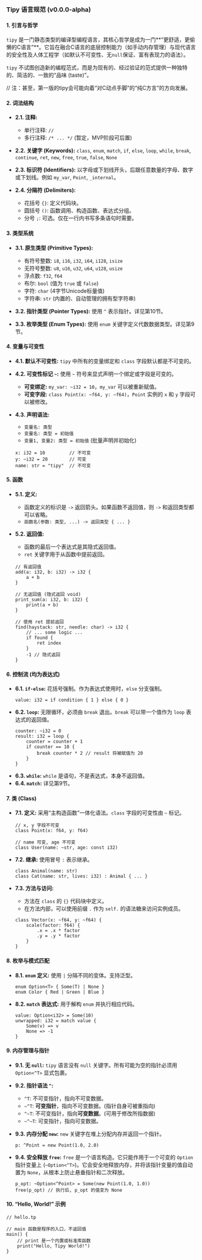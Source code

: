 ### Tipy 语言规范 (v0.0.0-alpha)

#### 1\. 引言与哲学

`tipy` 是一门静态类型的编译型编程语言，其核心哲学是成为一门\*\*“更舒适，更偷懒的C语言”\*\*。它旨在融合C语言的底层控制能力（如手动内存管理）与现代语言的安全性及人体工程学（如默认不可变性、无`null`保证、富有表现力的语法）。

`tipy` 不试图创造新的编程范式，而是为现有的、经过验证的范式提供一种独特的、简洁的、一致的“品味 (taste)”。

// 注：甚至，第一版的tipy会可能向着“对C动点手脚”的“纯C方言”的方向发展。

#### 2\. 词法结构

  * **2.1. 注释:**

      * 单行注释: `//`
      * 多行注释: `/* ... */` (暂定，MVP阶段可后置)

  * **2.2. 关键字 (Keywords):**
    `class`, `enum`, `match`, `if`, `else`, `loop`, `while`, `break`, `continue`, `ret`, `new`, `free`, `true`, `false`, `None`

  * **2.3. 标识符 (Identifiers):**
    以字母或下划线开头，后跟任意数量的字母、数字或下划线。例如 `my_var`, `Point`, `_internal`。

  * **2.4. 分隔符 (Delimiters):**

      * 花括号 `{}`: 定义代码块。
      * 圆括号 `()`: 函数调用、构造函数、表达式分组。
      * 分号 `;`: 可选。仅在一行内书写多条语句时需要。

#### 3\. 类型系统

  * **3.1. 原生类型 (Primitive Types):**

      * 有符号整数: `i8`, `i16`, `i32`, `i64`, `i128`, `isize`
      * 无符号整数: `u8`, `u16`, `u32`, `u64`, `u128`, `usize`
      * 浮点数: `f32`, `f64`
      * 布尔: `bool` (值为 `true` 或 `false`)
      * 字符: `char` (4字节Unicode标量值)
      * 字符串: `str` (内置的、自动管理的拥有型字符串)

  * **3.2. 指针类型 (Pointer Types):**
    使用 `^` 表示指针。详见第10节。

  * **3.3. 枚举类型 (Enum Types):**
    使用 `enum` 关键字定义代数数据类型。详见第9节。

#### 4\. 变量与可变性

  * **4.1. 默认不可变性:** `tipy` 中所有的变量绑定和 `class` 字段默认都是不可变的。

  * **4.2. 可变性标记 `~`:**
    使用 `~` 符号来显式声明一个绑定或字段是可变的。

      * **可变绑定:** `my_var: ~i32 = 10`，`my_var` 可以被重新赋值。
      * **可变字段:** `class Point(x: ~f64, y: ~f64)`，`Point` 实例的 `x` 和 `y` 字段可以被修改。

  * **4.3. 声明语法:**

      * `变量名: 类型`
      * `变量名: 类型 = 初始值`
      * `变量1, 变量2: 类型 = 初始值` (批量声明并初始化)

    <!-- end list -->

    ```tipy
    x: i32 = 10         // 不可变
    y: ~i32 = 20        // 可变
    name: str = "tipy"  // 不可变
    ```

#### 5\. 函数

  * **5.1. 定义:**

      * 函数定义的标识是 `->` 返回箭头。如果函数不返回值，则 `->` 和返回类型都可以省略。
      * `函数名(参数: 类型, ...) -> 返回类型 { ... }`

  * **5.2. 返回值:**

      * 函数的最后一个表达式是其隐式返回值。
      * `ret` 关键字用于从函数中提前返回。

    <!-- end list -->

    ```tipy
    // 有返回值
    add(a: i32, b: i32) -> i32 {
        a + b
    }

    // 无返回值 (隐式返回 void)
    print_sum(a: i32, b: i32) {
        print(a + b)
    }

    // 使用 ret 提前返回
    find(haystack: str, needle: char) -> i32 {
        // ... some logic ...
        if found {
            ret index
        }
        -1 // 隐式返回
    }
    ```

#### 6\. 控制流 (均为表达式)

  * **6.1. `if-else`:** 花括号强制。作为表达式使用时，`else` 分支强制。
    ```tipy
    value: i32 = if condition { 1 } else { 0 }
    ```
  * **6.2. `loop`:** 无限循环，必须由 `break` 退出。`break` 可以带一个值作为 `loop` 表达式的返回值。
    ```tipy
    counter: ~i32 = 0
    result: i32 = loop {
        counter = counter + 1
        if counter == 10 {
            break counter * 2 // result 将被赋值为 20
        }
    }
    ```
  * **6.3. `while`:** `while` 是语句，不是表达式，本身不返回值。
  * **6.4. `match`:** 详见第9节。

#### 7\. 类 (Class)

  * **7.1. 定义:**
    采用“主构造函数”一体化语法。`class` 字段的可变性由 `~` 标记。

    ```tipy
    // x, y 字段不可变
    class Point(x: f64, y: f64)

    // name 可变, age 不可变
    class User(name: ~str, age: const i32)
    ```

  * **7.2. 继承:**
    使用冒号 `:` 表示继承。

    ```tipy
    class Animal(name: str)
    class Cat(name: str, lives: i32) : Animal { ... }
    ```

  * **7.3. 方法与访问:**

      * 方法在 `class` 的 `{}` 代码块中定义。
      * 在方法内部，可以使用前缀 `.` 作为 `self.` 的语法糖来访问实例成员。

    <!-- end list -->

    ```tipy
    class Vector(x: ~f64, y: ~f64) {
        scale(factor: f64) {
            .x = .x * factor
            .y = .y * factor
        }
    }
    ```

#### 8\. 枚举与模式匹配

  * **8.1. `enum` 定义:**
    使用 `|` 分隔不同的变体。支持泛型。
    ```tipy
    enum Option<T> { Some(T) | None }
    enum Color { Red | Green | Blue }
    ```
  * **8.2. `match` 表达式:**
    用于解构 `enum` 并执行相应代码。
    ```tipy
    value: Option<i32> = Some(10)
    unwrapped: i32 = match value {
        Some(v) => v
        None => -1
    }
    ```

#### 9\. 内存管理与指针

  * **9.1. 无 `null`:** `tipy` 语言没有 `null` 关键字。所有可能为空的指针必须用 `Option<^T>` 显式包裹。

  * **9.2. 指针语法 `^`:**

      * `^T`: 不可变指针，指向不可变数据。
      * `~^T`: **可变指针**，指向不可变数据。(指针自身可被重指向)
      * `^~T`: 不可变指针，指向**可变数据**。(可用于修改所指数据)
      * `~^~T`: 可变指针，指向可变数据。

  * **9.3. 内存分配 `new`:**
    `new` 关键字在堆上分配内存并返回一个指针。

    ```tipy
    p: ^Point = new Point(1.0, 2.0)
    ```

  * **9.4. 安全释放 `free`:**
    `free` 是一个语言构造。它只能作用于一个可变的 `Option` 指针变量上 (`~Option<^T>`)。它会安全地释放内存，并将该指针变量的值自动置为 `None`，从根本上防止悬垂指针和二次释放。

    ```tipy
    p_opt: ~Option<^Point> = Some(new Point(1.0, 1.0))
    free(p_opt) // 执行后, p_opt 的值变为 None
    ```

#### 10\. “Hello, World\!” 示例

```tipy
// hello.tp

// main 函数是程序的入口，不返回值
main() {
    // print 是一个内置或标准库函数
    print("Hello, Tipy World!")
}
```

